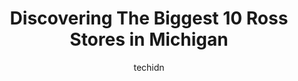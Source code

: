 ---
layout: ampstory
image: https://i0.wp.com/www.depkes.org/wp-content/uploads/2023/06/ross-0-in-michigan-1685967933.jpeg?resize=640,853
author: techidn
featured: false
description: Discover the impressive array of Ross options in Michigan, where you can find 10 of the largest Ross establishments in the area. From renowned classics to hidden gems, Michigan offers a dive
title: Discovering The Biggest 10 Ross Stores in Michigan
cover:
   title: Discovering The Biggest 10 Ross Stores in Michigan
   subtitle: Rickpate
   background: https://www.depkes.org/wp-content/uploads/2023/06/ross-0-in-michigan-1685967933.jpeg

pages: 
 - layout: thirds
   top: <h1>#1 Ross Dress for Less</h1>
   bottom: "<p>Good place in right PLAZA.  Women love this store.Is starting to be more an more expensive</p>"
   background: https://www.depkes.org/wp-content/uploads/2023/06/ross-1-in-michigan-1685967933.jpeg
   backgroundblur: true
 - layout: thirds
   top: <h1>#2 Ross Dress for Less</h1>
   bottom: "<p>205 Co Rd 6, Elkhart, IN 46514, United States</p>"
   background: https://www.depkes.org/wp-content/uploads/2023/06/ross-2-in-michigan-1685967933.jpeg
   cta:
      link: https://www.depkes.org/blog/discovering-the-biggest-10-ross-stores-in-michigan/
      text: Discovering The Biggest 10 Ross Stores in Michigan
 - layout: thirds
   top: <h1>#3 Ross Dress for Less</h1>
   bottom: "<p>4027 W Diversey Ave, Chicago, IL 60647, United States</p>"
   background: https://www.depkes.org/wp-content/uploads/2023/06/ross-3-in-michigan-1685967934.jpeg
   cta:
      link: https://www.depkes.org/blog/discovering-the-biggest-10-ross-stores-in-michigan/
      text: Discovering The Biggest 10 Ross Stores in Michigan
 - layout: thirds
   top: <h1>#4 Ross Dress for Less</h1>
   bottom: "<p>2640 W Pershing Rd, Chicago, IL 60623, United States</p>"
   background: https://images.unsplash.com/photo-1522441815192-d9f04eb0615c?ixlib=rb-4.0.3&ixid=MnwxMjA3fDB8MHxwaG90by1wYWdlfHx8fGVufDB8fHx8&auto=format&fit=crop&w=640&h=853&q=80
   cta:
      link: https://www.depkes.org/blog/discovering-the-biggest-10-ross-stores-in-michigan/
      text: Discovering The Biggest 10 Ross Stores in Michigan
 - layout: thirds
   top: <h1>#5 Ross Dress for Less</h1>
   bottom: "<p>5750 W Touhy Ave, Niles, IL 60714, United States</p>"
   background: https://images.unsplash.com/photo-1462556791646-c201b8241a94?ixlib=rb-4.0.3&ixid=MnwxMjA3fDB8MHxwaG90by1wYWdlfHx8fGVufDB8fHx8&auto=format&fit=crop&w=640&h=853&q=80
   cta:
      link: https://www.depkes.org/blog/discovering-the-biggest-10-ross-stores-in-michigan/
      text: Discovering The Biggest 10 Ross Stores in Michigan
 - layout: thirds
   top: <h1>#6 Ross Dress for Less</h1>
   bottom: "<p>918 W Montrose Ave, Chicago, IL 60613, United States</p>"
   background: https://images.unsplash.com/photo-1540457036297-448b6b99e91c?ixlib=rb-4.0.3&ixid=MnwxMjA3fDB8MHxwaG90by1wYWdlfHx8fGVufDB8fHx8&auto=format&fit=crop&w=640&h=853&q=80
   cta:
      link: https://www.depkes.org/blog/discovering-the-biggest-10-ross-stores-in-michigan/
      text: Discovering The Biggest 10 Ross Stores in Michigan
 - layout: thirds
   top: <h1>#7 Ross Dress for Less</h1>
   bottom: "<p>7601 S Cicero Ave, Chicago, IL 60652, United States</p>"
   background: https://images.unsplash.com/photo-1536745287225-21d689278fd1?ixlib=rb-4.0.3&ixid=MnwxMjA3fDB8MHxwaG90by1wYWdlfHx8fGVufDB8fHx8&auto=format&fit=crop&w=640&h=853&q=80
   cta:
      link: https://www.depkes.org/blog/discovering-the-biggest-10-ross-stores-in-michigan/
      text: Discovering The Biggest 10 Ross Stores in Michigan
 - layout: thirds
   middle: Continue reading...
   background: https://images.unsplash.com/photo-1602536052359-ef94c21c5948?ixlib=rb-4.0.3&ixid=MnwxMjA3fDB8MHxwaG90by1wYWdlfHx8fGVufDB8fHx8&auto=format&fit=crop&w=640&h=853&q=80
   cta:
      link: https://www.depkes.org/blog/discovering-the-biggest-10-ross-stores-in-michigan/
      text: Discovering The Biggest 10 Ross Stores in Michigan
      
---